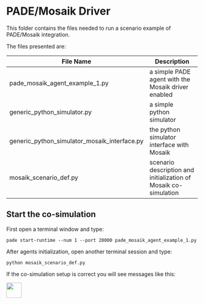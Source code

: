 # PADE/Mosaik Driver

This folder contains the files needed to run a scenario example of PADE/Mosaik integration.

The files presented are:

| **File Name**                                | **Description**                                                 |
|----------------------------------------------|-----------------------------------------------------------------|
| pade_mosaik_agent_example_1.py               | a simple PADE agent with the Mosaik driver enabled              |
| generic_python_simulator.py                  | a simple python simulator                                       |
| generic_python_simulator_mosaik_interface.py | the python simulator interface with Mosaik                      |
| mosaik_scenario_def.py                       | scenario description and initialization of Mosaik co-simulation |

## Start the co-simulation

First open a terminal window and type:

```
pade start-runtime --num 1 --port 20000 pade_mosaik_agent_example_1.py
```

After agents initialization, open another terminal session and type:

```
python mosaik_scenario_def.py
```

If the co-simulation setup is correct you will see messages like this:

<img src="https://raw.githubusercontent.com/grei-ufc/pade/master/examples/mosaik_example/screencast.png" width="40">
